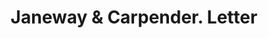 ---
doi: 10.7916/D8NP3GG1
date_other: '1890'
date_other_textual: 1890-1899
form: correspondence
genre:
- Letters (correspondence)
name:
- Janeway & Carpender
object_in_context_url: https://biggert.cul.columbia.edu/items/view/ave_biggert_00807
subject_hierarchical_geographic:
- New Brunswick, New Jersey, United States
subject_name:
- Janeway & Carpender
title: Janeway & Carpender. Letter
sort_title: Janeway & Carpender. Letter
call_number: ave_biggert_00807
coordinates:
- 40.486678,-74.444414
pid: ave_biggert_00807
identifiers: ave_biggert_00807
thumbnail: https://derivativo-2.library.columbia.edu/iiif/2/ldpd:345441/full/!256,256/0/native.jpg
permalink: /biggert/ave_biggert_00807/
layout: iiif-image-page
---
